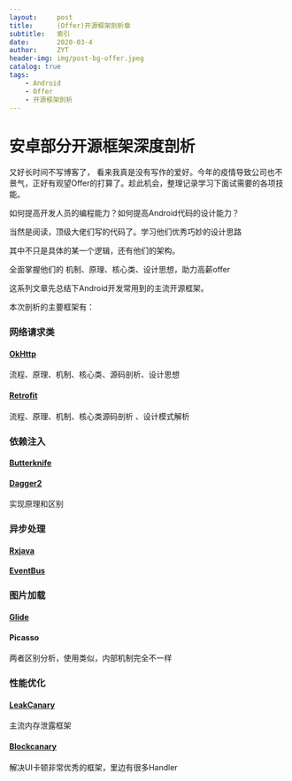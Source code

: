 ```yaml
---
layout:     post
title:      (Offer)开源框架剖析章
subtitle:   索引
date:       2020-03-4
author:     ZYT
header-img: img/post-bg-offer.jpeg
catalog: true
tags:
    - Android
    - Offer
    - 开源框架剖析
---
```


# 安卓部分开源框架深度剖析

又好长时间不写博客了，
看来我真是没有写作的爱好。今年的疫情导致公司也不景气，正好有观望Offer的打算了。趁此机会，整理记录学习下面试需要的各项技能。

如何提高开发人员的编程能力？如何提高Android代码的设计能力？

当然是阅读，顶级大佬们写的代码了。学习他们优秀巧妙的设计思路

其中不只是具体的某一个逻辑，还有他们的架构。

全面掌握他们的 机制、原理、核心类、设计思想，助力高薪offer

这系列文章先总结下Android开发常用到的主流开源框架。

本次剖析的主要框架有：
### 网络请求类
#### [OkHttp](https://android-zhaoyongtao.github.io/2020/03/05/(Offer)%E5%BC%80%E6%BA%90%E6%A1%86%E6%9E%B6%E5%89%96%E6%9E%90-%E7%BD%91%E7%BB%9C%E8%AF%B7%E6%B1%82OkHttp/)
流程、原理、机制、核心类、源码剖析、设计思想
#### [Retrofit](https://android-zhaoyongtao.github.io/2020/03/06/(Offer)%E5%BC%80%E6%BA%90%E6%A1%86%E6%9E%B6%E5%89%96%E6%9E%90-%E7%BD%91%E7%BB%9C%E8%AF%B7%E6%B1%82Retrofit/)
流程、原理、机制、核心类源码剖析
、设计模式解析

### 依赖注入
#### [Butterknife](https://android-zhaoyongtao.github.io/2020/03/11/(Offer)开源框架剖析-依赖注入ButterKnife/)
#### [Dagger2](https://android-zhaoyongtao.github.io/2020/03/12/(Offer)开源框架剖析-依赖注入dagger2)
实现原理和区别

### 异步处理
#### [Rxjava](https://android-zhaoyongtao.github.io/2020/03/14/(Offer)开源框架剖析-异步rxjava)
#### [EventBus](https://android-zhaoyongtao.github.io/2020/03/13/(Offer)开源框架剖析-事件传递EventBus)

### 图片加载
#### [Glide](https://android-zhaoyongtao.github.io/2020/03/07/(Offer)开源框架剖析-图片加载Glide/)
#### Picasso
两者区别分析，使用类似，内部机制完全不一样

### 性能优化
#### [LeakCanary](https://android-zhaoyongtao.github.io/2020/03/09/(Offer)开源框架剖析-内存leakcanary/)
主流内存泄露框架

#### [Blockcanary](https://android-zhaoyongtao.github.io/2020/03/10/(Offer)开源框架剖析-UI卡顿优化blockcanary/)
解决UI卡顿非常优秀的框架，里边有很多Handler

